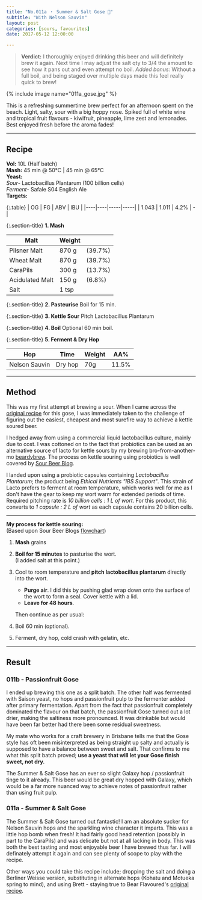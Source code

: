 ```yaml
---
title: "No.011a ・ Summer & Salt Gose 🌟"
subtitle: "With Nelson Sauvin"
layout: post
categories: [sours, favourites]
date: 2017-05-12 12:00:00

---
```


> **Verdict:** I thoroughly enjoyed drinking this beer and will definitely brew it again. Next time I may adjust the salt qty to 3/4 the amount to see how it pans out and even attempt no boil. *Added bonus:* Without a full boil, and being staged over multiple days made this feel really quick to brew!

{% include image name="011a_gose.jpg" %}

This is a refreshing summertime brew perfect for an afternoon spent on the beach. Light, salty, sour with a big hoppy nose. Spiked full of white wine and tropical fruit flavours - kiwifruit, pineapple, lime zest and lemonades. Best enjoyed fresh before the aroma fades!

---

## Recipe ##


**Vol:** 10L (Half batch)  
**Mash:**  45 min @ 50°C | 45 min @ 65°C  
**Yeast:**  
*Sour*- Lactobacillus Plantarum (100 billion cells)  
*Ferment*- Safale S04 English Ale   
**Targets:**

{:.table}
| OG | FG | ABV | IBU |
|----|----|-----|-----|
| 1.043 | 1.011 | 4.2% | - |

{:.section-title}
**1. Mash**

| Malt            | Weight     |    |
|-----------------|------------|----------|
| Pilsner Malt    | 870 g      | (39.7%)  |
| Wheat Malt      | 870 g      | (39.7%)  |
| CaraPils        | 300 g      | (13.7%)  |
| Acidulated Malt | 150 g      | (6.8%)   |
| Salt            | 1 tsp      |          |

{:.section-title}
**2. Pasteurise**
Boil for 15 min.

{:.section-title}
**3. Kettle Sour**
Pitch Lactobacillus Plantarum

{:.section-title}
**4. Boil**
Optional 60 min boil.

{:.section-title}
**5. Ferment & Dry Hop**

| Hop           | Time    | Weight  | AA%   |
|---------------|---------|---------|-------|
| Nelson Sauvin | Dry hop | 70g     | 11.5% |

---

## Method ##
This was my first attempt at brewing a sour. When I came across the [original recipe](http://www.bear-flavored.com/2015/02/nelson-sauvin-dry-hopped-no-boil-sour.html) for this gose, I was immediately taken to the challenge of figuring out the easiest, cheapest and most surefire way to achieve a kettle soured beer.

I hedged away from using a commercial liquid lactobacillus culture, mainly due to cost. I was cottoned on to the fact that probiotics can be used as an alternative source of lacto for kettle sours by my brewing bro-from-another-mo [beardybrew](https://www.instagram.com/beardybrew). The process on kettle souring using probiotics is well covered by [Sour Beer Blog](http://sourbeerblog.com/lactobacillus-2-0-advanced-techniques-for-fast-souring-beer/).

I landed upon using a probiotic capsules containing *Lactobacillus Plantarum*; the product being *Ethical Nutrients "IBS Support"*. This strain of Lacto prefers to ferment at room temperature, which works well for me as I don't have the gear to keep my wort warm for extended periods of time. Required pitching rate is *10 billion cells : 1 L of wort*. For this product, this converts to *1 capsule : 2 L of wort* as each capsule contains 20 billion cells.

---

**My process for kettle souring:**  
(Based upon Sour Beer Blogs [flowchart](http://sourbeerblog.com/lactobacillus-2-0-advanced-techniques-for-fast-souring-beer/))  
1. **Mash** grains
2. **Boil for 15 minutes** to pasturise the wort.  
   (I added salt at this point.)
3. Cool to room temperature and **pitch lactobacillus plantarum** directly into the wort.
   - **Purge air**. I did this by pushing glad wrap down onto the surface of the wort to form a seal. Cover kettle with a lid.
   - **Leave for 48 hours**.

   Then continue as per usual:  
4. Boil 60 min (optional).
5. Ferment, dry hop, cold crash with gelatin, etc.

---
## Result ##

### 011b - Passionfruit Gose
I ended up brewing this one as a split batch. The other half was fermented with Saison yeast, no hops and passionfruit pulp to the fermenter added after primary fermentation. Apart from the fact that passionfruit completely dominated the flavour on that batch, the passionfruit Gose turned out a lot drier, making the saltiness more pronounced. It was drinkable but would have been far better had there been some residual sweetness.

My mate who works for a craft brewery in Brisbane tells me that the Gose style has oft been misinterpreted as being straight up salty and actually is supposed to have a balance between sweet and salt. That confirms to me what this split batch proved; __use a yeast that will let your Gose finish sweet, not dry.__

The Summer & Salt Gose has an ever so slight Galaxy hop / passionfruit tinge to it already. This beer would be great dry hopped with Galaxy, which would be a far more nuanced way to achieve notes of passionfruit rather than using fruit pulp.

### 011a - Summer & Salt Gose
The Summer & Salt Gose turned out fantastic! I am an absolute sucker for Nelson Sauvin hops and the sparkling wine character it imparts. This was a little hop bomb when fresh! It had fairly good head retention (possibly in part to the CaraPils) and was delicate but not at all lacking in body. This was both the best tasting and most enjoyable beer I have brewed thus far. I will definately attempt it again and can see plenty of scope to play with the recipe.

Other ways you could take this recipe include; dropping the salt and doing a Berliner Weisse version, substituting in alternate hops (Kohatu and Motueka spring to mind), and using Brett - staying true to Bear Flavoured's [original recipe](http://www.bear-flavored.com/2015/02/nelson-sauvin-dry-hopped-no-boil-sour.html).
